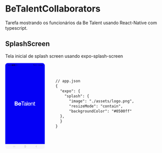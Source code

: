 # BeTalentCollaborators
Tarefa mostrando os funcionários da Be Talent usando React-Native com typescript.

## SplashScreen

Tela inicial de splash screen usando expo-splash-screen


<div style="display: flex; align-items: center;">
  <img src="./PrintScreens/SplashScreen.png" alt="Splash Screen" width="25%" style="border-radius: 8px; margin-right: 20px;">
  
  <pre>
  <code>
  // app.json
  {
    "expo": {
      "splash": {
        "image": "./assets/logo.png",
        "resizeMode": "contain",
        "backgroundColor": "#0500ff"
    },
    }
  }
  </code>
  </pre>
</div>